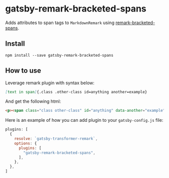 # gatsby-remark-bracketed-spans

Adds attributes to span tags to `MarkdownRemark` using [remark-bracketed-spans](https://github.com/sethvincent/remark-bracketed-spans).

## Install

`npm install --save gatsby-remark-bracketed-spans`

## How to use

Leverage remark plugin with syntax below:

```markdown
[text in span]{.class .other-class id=anything another=example}
```

And get the following html:

```html
<p><span class="class other-class" id="anything" data-another="example">text in span</span></p>
```

Here is an example of how you can add plugin to your `gatsby-config.js` file:

```javascript
plugins: [
  {
    resolve: `gatsby-transformer-remark`,
    options: {
      plugins: [
        "gatsby-remark-bracketed-spans",
      ],
    },
  },
]
```
